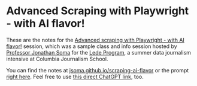 # Advanced Scraping with Playwright - with AI flavor!

These are the notes for the [Advanced scraping with Playwright - with AI flavor!](https://www.eventbrite.com/e/advanced-web-scraping-with-ai-flavor-lede-2025-info-session-tickets-1220984580749?aff=oddtdtcreator) session, which was a sample class and info session hosted by [Professor Jonathan Soma](https://jonathansoma.com/) for the [Lede Program](https://ledeprogram.com/), a summer data journalism intensive at Columbia Journalism School.

You can find the notes at [jsoma.github.io/scraping-ai-flavor](https://jsoma.github.io/scraping-ai-flavor) or the prompt [right here](prompt.md). Feel free to use [this direct ChatGPT link](https://chatgpt.com/share/679ce040-7958-800d-9281-203d0c254106), too.